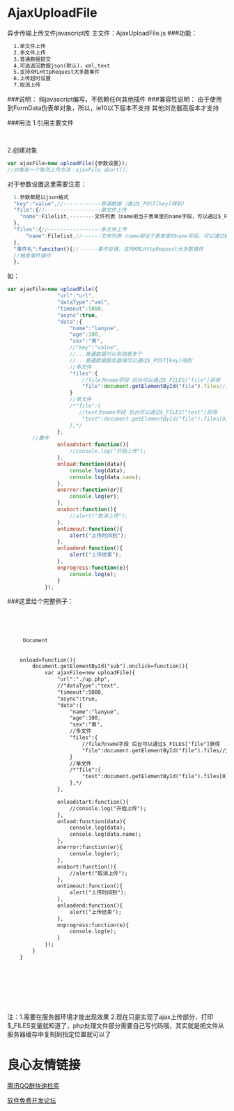 # AjaxUploadFile
异步传输上传文件javascript库
主文件：AjaxUploadFile.js
###功能：
```html
  1.单文件上传
  2.多文件上传
  3.普通数据提交
  4.可选返回数据json(默认)，xml,text
  5.支持XMLHttpRequest大多数事件
  6.上传超时设置
  7.取消上传
```
###说明：
  纯javascript编写，不依赖任何其他插件
###兼容性说明：
  由于使用到FormData伪表单对象，所以，ie10以下版本不支持
  其他浏览器高版本才支持
  
###用法
1.引用主要文件
```javascript
  
```
2.创建对象
```javascript
var ajaxFile=new uploadFile({参数设置});
//对象有一个取消上传方法：ajaxFile.abort();
```
对于参数设置这里需要注意：
```javascript
  1.参数都是以json格式
  "key":"value",//------------普通数据（通过$_POST[key]得到）
  "file":{//------------------单文件上传
    "name":Filelist,--------文件列表（name相当于表单里的name字段，可以通过$_FILES["name"]获得）
  },
  "files":{//-----------------多文件上传
      "name":Filelist,//------文件列表（name相当于表单里的name字段，可以通过$_FILES["name"]获得）
  },
  "事件名":funciton(){//------事件处理，支持XMLHttpRequest大多数事件
  //触发事件操作
  },
```
如：
```javascript
var ajaxFile=new uploadFile({
				"url":"url",
				"dataType":"xml",
				"timeout":5000,
				"async":true,
				"data":{
					"name":"lanyue",
					"age":100,
					"sex":"男",
					//"key":"value",
					//...普通数据可以有随意多个
					//...普通数据服务器端可以通过$_POST[key]得到
					//多文件
					"files":{
						//file为name字段 后台可以通过$_FILES["file"]获得
						"file":document.getElementById("file").files//文件数组
					}
					//单文件
					/*"file":{
					   //test为name字段 后台可以通过$_FILES["test"]获得
						"test":document.getElementById("file").files[0],
					},*/
				},
        //事件
				onloadstart:function(){
					//console.log("开始上传");
				},
				onload:function(data){
					console.log(data);
					console.log(data.name);
				},
				onerror:function(er){
					console.log(er);
				},
				onabort:function(){
					//alert("取消上传");
				},
				ontimeout:function(){
					alert("上传时间到");
				},
				onloadend:function(){
					alert("上传结束");
				},
				onprogress:function(e){
					console.log(e);
				}
			});
```
  
###这里给个完整例子：
```html
 
 
 
	 
	 Document 
	  
	 
	onload=function(){
		document.getElementById("sub").onclick=function(){
			var ajaxFile=new uploadFile({
				"url":"./up.php",
				//"dataType":"text",
				"timeout":5000,
				"async":true,
				"data":{
					"name":"lanyue",
					"age":100,
					"sex":"男",
					//多文件
					"files":{
						//file为name字段 后台可以通过$_FILES["file"]获得
						"file":document.getElementById("file").files//文件数组
					}
					//单文件
					/*"file":{
						"test":document.getElementById("file").files[0],
					},*/
				},

				onloadstart:function(){
					//console.log("开始上传");
				},
				onload:function(data){
					console.log(data);
					console.log(data.name);
				},
				onerror:function(er){
					console.log(er);
				},
				onabort:function(){
					//alert("取消上传");
				},
				ontimeout:function(){
					alert("上传时间到");
				},
				onloadend:function(){
					alert("上传结束");
				},
				onprogress:function(e){
					console.log(e);
				}
			});
		}
	}
	 
 
 
	 
	 
 
 
```

注：1.需要在服务器环境才能出现效果
2.现在只是实现了ajax上传部分，打印$_FILES变量就知道了，php处理文件部分需要自己写代码哦，其实就是把文件从服务器缓存中复制到指定位置就可以了



 # 良心友情链接

[腾讯QQ群快速检索](http://u.720life.cn/s/8cf73f7c)

[软件免费开发论坛](http://u.720life.cn/s/bbb01dc0)